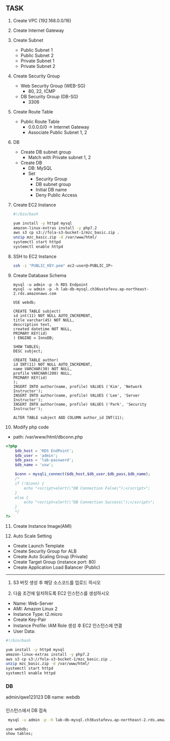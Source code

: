 ## TASK

1. Create VPC (192.168.0.0/16)

2. Create Internet Gateway

3. Create Subnet
    * Public Subnet 1
    * Public Subnet 2
    * Private Subnet 1
    * Private Subnet 2

4. Create Security Group
    * Web Security Group (WEB-SG)
        * 80, 22, ICMP
    * DB Security Group (DB-SG)
        * 3306

5. Create Route Table
    * Public Route Table
        * 0.0.0.0/0 -> Internet Gateway
        * Associate Public Subnet 1, 2

6. DB
    * Create DB subnet group
        * Match with Private subnet 1, 2
    * Create DB
        * DB: MySQL
        * Set
            * Security Group
            * DB subnet group
            * Initial DB name
            * Deny Public Access

7. Create EC2 Instance
    ```bash
    #!/bin/bash
    
    yum install -y httpd mysql
    amazon-linux-extras install -y php7.2
    aws s3 cp s3://fola-s3-bucket-1/mzc_basic.zip .
    unzip mzc_basic.zip -d /var/www/html/
    systemctl start httpd
    systemctl enable httpd
    ```

8. SSH to EC2 Instance
    ```bash
    ssh -i "PUBLIC_KEY.pem" ec2-user@<PUBLIC_IP>
    ``` 

9. Create Database Schema
    ```shell
    mysql -u admin -p -h RDS Endpoint   
    mysql -u admin -p -h lab-db-mysql.ch36ustafevu.ap-northeast-2.rds.amazonaws.com
    ```

   ```mysql
   USE webdb;
   
   CREATE TABLE subject(
   id int(11) NOT NULL AUTO_INCREMENT,
   title varchar(45) NOT NULL,
   description text,
   created datetime NOT NULL,
   PRIMARY KEY(id)
   ) ENGINE = InnoDB;
   
   SHOW TABLES;
   DESC subject;
   
   CREATE TABLE author(
   id INT(11) NOT NULL AUTO_INCREMENT,
   name VARCHAR(30) NOT NULL,
   profile VARCHAR(200) NULL,
   PRIMARY KEY(id)
   );
   INSERT INTO author(name, profile) VALUES ('Kim', 'Network Instructor');
   INSERT INTO author(name, profile) VALUES ('Lee', 'Server Instructor');
   INSERT INTO author(name, profile) VALUES ('Park', 'Security Instructor');
   
   ALTER TABLE subject ADD COLUMN author_id INT(11);
   
   ```

10. Modify php code

* path: /var/www/html/dbconn.php

```php
<?php
    $db_host = 'RDS EndPoint';
    $db_user = 'admin';
    $db_pass = 'lab-password';
    $db_name = 'usw';

    $conn = mysqli_connect($db_host,$db_user,$db_pass,$db_name);
    /*
    if (!$conn) {
        echo "<script>alert(\"DB Connection False\");</script>";
    }
    else {
        echo "<script>alert(\"DB Connection Success\");</script>";
    }
    */
?>
```


11. Create Instance Image(AMI)

12. Auto Scale Setting

* Create Launch Template
* Create Security Group for ALB
* Create Auto Scaling Group (Private)
* Create Target Group (instance port: 80)
* Create Application Load Balancer (Public)













<hr>

1. S3 버킷 생성 후 해당 소스코드를 업로드 하시오


2. 다음 조건에 일치하도록 EC2 인스턴스를 생성하시오

* Name: Web-Server
* AMI: Amazon Linux 2
* Instance Type: t2.micro
* Create Key-Pair
* Instance Profile: IAM Role 생성 후 EC2 인스턴스에 연결
* User Data:

```bash
#!/bin/bash

yum install -y httpd mysql
amazon-linux-extras install -y php7.2
aws s3 cp s3://fola-s3-bucket-1/mzc_basic.zip .
unzip mzc_basic.zip -d /var/www/html/
systemctl start httpd
systemctl enable httpd
```

### DB

admin/qwe123123
DB name: webdb

###

인스턴스에서 DB 접속

```bash
 mysql -u admin -p -h lab-db-mysql.ch36ustafevu.ap-northeast-2.rds.amazonaws.com
```

```mysql
use webdb;
show tables;
```